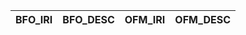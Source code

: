 | BFO_IRI   | BFO_DESC   | OFM_IRI   | OFM_DESC   |
|-----------|------------|-----------|------------|